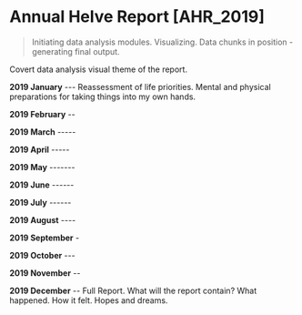 # Annual Helve Report [AHR_2019]
> Initiating data analysis modules. Visualizing.
> Data chunks in position - generating final output.

Covert data analysis visual theme of the report.

**2019 January** --- Reassessment of life priorities. Mental and physical preparations for taking things into my own hands.

**2019 February** --

**2019 March** -----

**2019 April** -----

**2019 May** -------

**2019 June** ------

**2019 July** ------

**2019 August** ----

**2019 September** -

**2019 October** ---

**2019 November** --

**2019 December** -- Full Report. What will the report contain? What happened. How it felt. Hopes and dreams.

